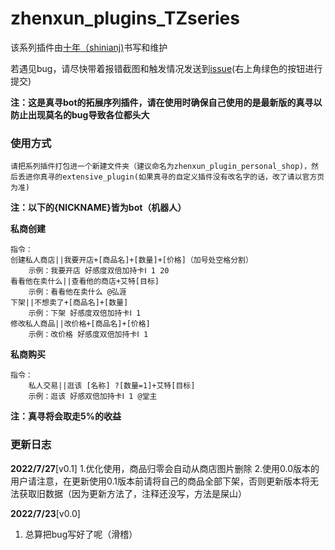 
# zhenxun_plugins_TZseries
该系列插件由[十年（shinianj)](https://github.com/shinianj)书写和维护

若遇见bug，请尽快带着报错截图和触发情况发送到[issue](https://github.com/shinianj/zhenxun_plugin_personalshop/issues)(右上角绿色的按钮进行提交)

**注：这是真寻bot的拓展序列插件，请在使用时确保自己使用的是最新版的真寻以防止出现莫名的bug导致各位都头大**


### 使用方式

    请把系列插件打包进一个新建文件夹（建议命名为zhenxun_plugin_personal_shop)，然后丢进你真寻的extensive_plugin(如果真寻的自定义插件没有改名字的话，改了请以官方页为准)

**注：以下的{NICKNAME}皆为bot（机器人）**

**私商创建**

    指令：
    创建私人商店||我要开店+[商品名]+[数量]+[价格]（加号处空格分割）
        示例：我要开店 好感度双倍加持卡Ⅰ 1 20
    看看他在卖什么||查看他的商店+艾特[目标]
        示例：看看他在卖什么 @弘涯
    下架||不想卖了+[商品名]+[数量]
        示例：下架 好感度双倍加持卡Ⅰ 1 
    修改私人商品||改价格+[商品名]+[价格]
        示例：改价格 好感度双倍加持卡Ⅰ 1 

**私商购买**

    指令：
        私人交易||逛该 [名称] ?[数量=1]+艾特[目标]
        示例：逛该 好感双倍加持卡Ⅰ 1 @堂主

**注：真寻将会取走5%的收益**

### 更新日志

**2022/7/27**[v0.1]
1.优化使用，商品归零会自动从商店图片删除
2.使用0.0版本的用户请注意，在更新使用0.1版本前请将自己的商品全部下架，否则更新版本将无法获取旧数据（因为更新方法了，注释还没写，方法是屎山）

**2022/7/23**[v0.0]

1. 总算把bug写好了呢（滑稽）




